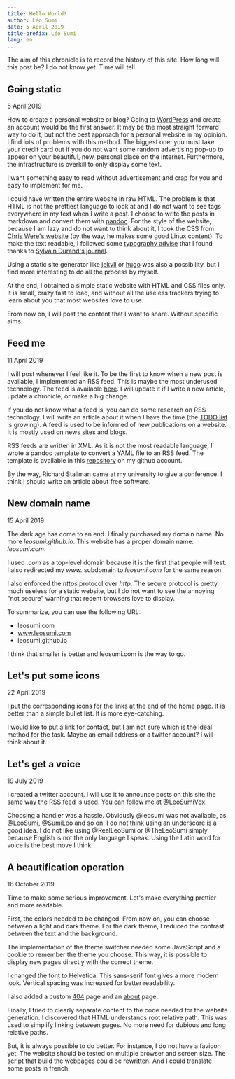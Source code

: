 ```yaml
---
title: Hello World!
author: Léo Sumi
date: 5 April 2019
title-prefix: Léo Sumi
lang: en
...
```


The aim of this chronicle is to record the history of this site. How long will this post be? I do not know yet. Time will tell.

## Going static

5 April 2019

How to create a personal website or blog? Going to [WordPress](https://wordpress.com/) and create an account would be the first answer. It may be the most straight forward way to do it, but not the best approach for a personal website in my opinion. I find lots of problems with this method. The biggest one: you must take your credit card out if you do not want some random advertising pop-up to appear on your beautiful, new, personal place on the internet. Furthermore, the infrastructure is overkill to only display some text.

I want something easy to read without advertisement and crap for you and easy to implement for me.

I could have written the entire website in raw HTML. The problem is that HTML is not the prettiest language to look at and I do not want to see tags everywhere in my text when I write a post. I choose to write the posts in markdown and convert them with [pandoc](https://pandoc.org/). For the style of the website, because I am lazy and do not want to think about it, I took the CSS from [Chris Were's website](https://chriswere.neocities.org/) (by the way, he makes some good Linux content). To make the text readable, I followed some [typography advise](http://webtypography.net/) that I found thanks to [Sylvain Durand's journal](https://www.sylvaindurand.org/).

Using a static site generator like [jekyll](https://jekyllrb.com/) or [hugo](https://gohugo.io/) was also a possibility, but I find more interesting to do all the process by myself.

At the end, I obtained a simple static website with HTML and CSS files only. It is small, crazy fast to load, and without all the useless trackers trying to learn about you that most websites love to use.

From now on, I will post the content that I want to share. Without specific aims.

## Feed me

11 April 2019

I will post whenever I feel like it. To be the first to know when a new post is available, I implemented an RSS feed. This is maybe the most underused technology. The feed is available [here](../feed.xml). I will update it if I write a new article, update a chronicle, or make a big change.

If you do not know what a feed is, you can do some research on RSS technology. I will write an article about it when I have the time (the [TODO list](../lists/todo-list.html) is growing). A feed is used to be informed of new publications on a website. It is mostly used on news sites and blogs.

RSS feeds are written in XML. As it is not the most readable language, I wrote a pandoc template to convert a YAML file to an RSS feed. The template is available in this [repository](https://github.com/leosumi/pandoc-rss-template) on my github account.

By the way, Richard Stallman came at my university to give a conference. I think I should write an article about free software.

## New domain name

15 April 2019

The dark age has come to an end. I finally purchased my domain name. No more *leosumi.github.io*. This website has a proper domain name: *leosumi.com*.

I used *.com* as a top-level domain because it is the first that people will test. I also redirected my *www.* subdomain to *leosumi.com* for the same reason.

I also enforced the *https* protocol over *http*. The secure protocol is pretty much useless for a static website, but I do not want to see the annoying "not secure" warning that recent browsers love to display.

To summarize, you can use the following URL:

* leosumi.com
* www.leosumi.com
* leosumi.github.io

I think that smaller is better and leosumi.com is the way to go.

## Let's put some icons

22 April 2019

I put the corresponding icons for the links at the end of the home page. It is better than a simple bullet list. It is more eye-catching.

I would like to put a link for contact, but I am not sure which is the ideal method for the task. Maybe an email address or a twitter account? I will think about it.

## Let's get a voice

19 July 2019

I created a twitter account. I will use it to announce posts on this site the same way the [RSS feed](../feed.xml) is used. You can follow me at [\@LeoSumiVox](https://twitter.com/LeoSumiVox).

Choosing a handler was a hassle. Obviously @leosumi was not available, as @LeoSumi, @SumiLeo and so on. I do not think using an underscore is a good idea. I do not like using @RealLeoSumi or @TheLeoSumi simply because English is not the only language I speak. Using the Latin word for voice is the best move I think.

## A beautification operation

16 October 2019

Time to make some serious improvement. Let's make everything prettier and more readable.

First, the colors needed to be changed. From now on, you can choose between a light and dark theme. For the dark theme, I reduced the contrast between the text and the background.

The implementation of the theme switcher needed some JavaScript and a cookie to remember the theme you choose. This way, it is possible to display new pages directly with the correct theme.

I changed the font to Helvetica. This sans-serif font gives a more modern look. Vertical spacing was increased for better readability.

I also added a custom [404](/404.html) page and an [about](/about.html) page.

Finally, I tried to clearly separate content to the code needed for the website generation. I discovered that HTML understands root relative path. This was used to simplify linking between pages. No more need for dubious and long relative paths.

But, it is always possible to do better. For instance, I do not have a favicon yet. The website should be tested on multiple browser and screen size. The script that build the webpages could be rewritten. And I could translate some posts in french.
